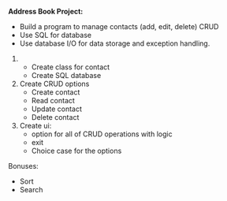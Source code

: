 **Address Book Project:**

- Build a program to manage contacts (add, edit, delete) CRUD
- Use SQL for database
- Use database I/O for data storage and exception handling.

1.  - Create class for contact
    - Create SQL database
2.  Create CRUD options
    - Create contact
    - Read contact
    - Update contact
    - Delete contact
3.  Create ui:
    - option for all of CRUD operations with logic
    - exit
    - Choice case for the options

Bonuses:

- Sort
- Search
